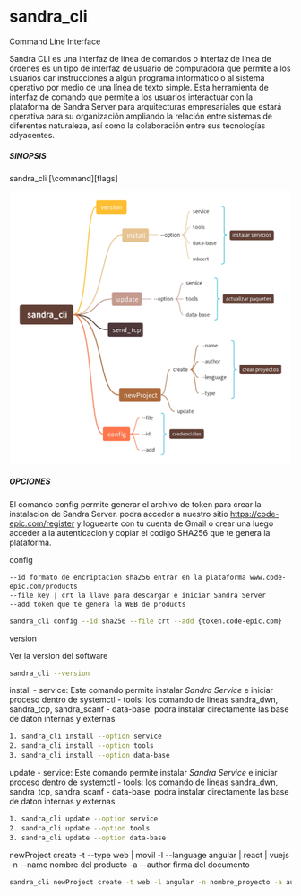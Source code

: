 # sandra_cli
Command Line Interface

Sandra CLI es una interfaz de línea de comandos o interfaz de línea de órdenes es un tipo de interfaz de usuario de computadora que permite a los usuarios dar instrucciones a algún programa informático o al sistema operativo por medio de una línea de texto simple. Esta herramienta de interfaz de comando que permite a los usuarios interactuar con la plataforma de Sandra Server para arquitecturas empresariales que estará operativa para su organización ampliando la relación entre sistemas de diferentes naturaleza, así como la colaboración entre sus tecnologías adyacentes.

##### SINOPSIS
sandra_cli [\command\]\[flags\] 
<p align="center">
   <img src="https://raw.githubusercontent.com/code-epic/sandra_cli/main/img/sandra_cli.jpg" width="500px;"/>
</p>

##### OPCIONES

El comando config permite generar el archivo de token para crear la instalacion de Sandra Server. podra acceder a nuestro sitio https://code-epic.com/register y loguearte con tu cuenta de Gmail o crear una luego acceder a la autenticacion y copiar el codigo SHA256 que te genera la plataforma.

config

	--id formato de encriptacion sha256 entrar en la plataforma www.code-epic.com/products
	--file key | crt la llave para descargar e iniciar Sandra Server
	--add token que te genera la WEB de products

```sh
sandra_cli config --id sha256 --file crt --add {token.code-epic.com}
```

version

Ver la version del software 

```bash
sandra_cli --version
```


install 
	- service: Este comando permite instalar *Sandra Service* e iniciar proceso dentro de systemctl 
	- tools: los comando de lineas sandra_dwn, sandra_tcp, sandra_scanf
	- data-base: podra instalar directamente las base de daton internas y externas
	
```sh
1. sandra_cli install --option service
2. sandra_cli install --option tools
3. sandra_cli install --option data-base
```


update 
	- service: Este comando permite instalar *Sandra Service* e iniciar proceso dentro de systemctl 
	- tools: los comando de lineas sandra_dwn, sandra_tcp, sandra_scanf
	- data-base: podra instalar directamente las base de daton internas y externas

```sh
1. sandra_cli update --option service
2. sandra_cli update --option tools
3. sandra_cli update --option data-base
```

newProject create
	-t --type web | movil
	-l --language angular | react | vuejs
	-n --name nombre del producto
	-a --author firma del documento
	
```sh
sandra_cli newProject create -t web -l angular -n nombre_proyecto -a autor
```


